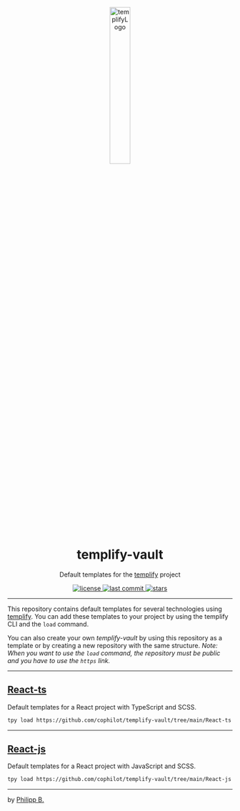 <div align="center">
  <br />
  <img src="https://raw.githubusercontent.com/cophilot/templify/master/assets/logo.png" alt="templifyLogo" width="30%"/>
  <h1>templify-vault</h1>
  <p>
     Default templates for the <a href="https://github.com/cophilot/templify" target="_blank">templify</a> project
  </p>
</div>

<!-- Badges -->
<div align="center">
   <a href="https://github.com/cophilot/templify-vault/blob/main/LICENSE">
       <img src="https://img.shields.io/github/license/cophilot/templify-vault" alt="license" />
   </a>
   <a href="https://github.com/cophilot/templify-vault/commits/main">
       <img src="https://img.shields.io/github/last-commit/cophilot/templify-vault" alt="last commit" />
   </a>
   <a href="https://github.com/cophilot/templify-vault/stargazers">
       <img src="https://img.shields.io/github/stars/cophilot/templify-vault" alt="stars" />
   </a>
</div>

---

This repository contains default templates for several technologies using [templify](https://templify.philipp-bonin.com/). You can add these templates to your project by using the templify CLI and the `load` command.

You can also create your own _templify-vault_ by using this repository as a template or by creating a new repository with the same structure. _Note: When you want to use the `load` command, the repository must be public and you have to use the `https` link._

---

## [React-ts](React-ts/)

Default templates for a React project with TypeScript and SCSS.

```bash
tpy load https://github.com/cophilot/templify-vault/tree/main/React-ts -f
```

---

## [React-js](React-js/)

Default templates for a React project with JavaScript and SCSS.

```bash
tpy load https://github.com/cophilot/templify-vault/tree/main/React-js -f
```

---

by [Philipp B.](https://github.com/cophilot)
